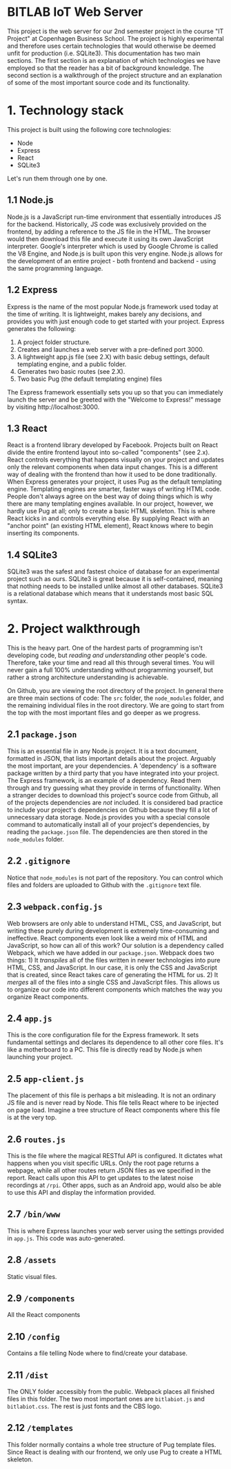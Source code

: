 # BITLAB IoT Web Server

This project is the web server for our 2nd semester project in the course "IT Project" at Copenhagen Business School.
The project is highly experimental and therefore uses certain technologies that would otherwise be deemed unfit for
production (i.e. SQLite3). This documentation has two main sections. The first section is an explanation of which
technologies we have employed so that the reader has a bit of background knowledge. The second section is a walkthrough
of the project structure and an explanation of some of the most important source code and its functionality.

# 1. Technology stack

This project is built using the following core technologies:

* Node
* Express
* React
* SQLite3

Let's run them through one by one.

## 1.1 Node.js

Node.js is a JavaScript run-time environment that essentially introduces JS for the backend. Historically, JS code was
exclusively provided on the frontend, by adding a reference to the JS file in the HTML. The browser would then download
this file and execute it using its own JavaScript interpreter. Google's interpreter which is used by Google Chrome is
called the V8 Engine, and Node.js is built upon this very engine. Node.js allows for the development of an entire
project - both frontend and backend - using the same programming language.

## 1.2 Express

Express is the name of the most popular Node.js framework used today at the time of writing. It is lightweight, makes
barely any decisions, and provides you with just enough code to get started with your project. Express generates the
following:

1. A project folder structure.
2. Creates and launches a web server with a pre-defined port 3000.
3. A lightweight app.js file (see 2.X) with basic debug settings, default templating engine, and a public folder.
4. Generates two basic routes (see 2.X).
5. Two basic Pug (the default templating engine) files

The Express framework essentially sets you up so that you can immediately launch the server and be greeted with the
"Welcome to Express!" message by visiting http://localhost:3000.

## 1.3 React

React is a frontend library developed by Facebook. Projects built on React divide the entire frontend layout into
so-called "components" (see 2.x). React controls everything that happens visually on your project and updates only the
relevant components when data input changes. This is a different way of dealing with the frontend than how it used to
be done traditionally. When Express generates your project, it uses Pug as the default templating engine. Templating
engines are smarter, faster ways of writing HTML code. People don't always agree on the best way of doing things
which is why there are many templating engines available. In our project, however, we hardly use Pug at all; only to
create a basic HTML skeleton. This is where React kicks in and controls everything else. By supplying React with an
"anchor point" (an existing HTML element), React knows where to begin inserting its components.

## 1.4 SQLite3

SQLite3 was the safest and fastest choice of database for an experimental project such as ours. SQLite3 is great because
it is self-contained, meaning that nothing needs to be installed unlike almost all other databases. SQLite3 is a
relational database which means that it understands most basic SQL syntax.

# 2. Project walkthrough

This is the heavy part. One of the hardest parts of programming isn't developing code, but *reading and understanding*
other people's code. Therefore, take your time and read all this through several times. You will never gain a full
100% understanding without programming yourself, but rather a strong architecture understanding is achievable.

On Github, you are viewing the root directory of the project. In general there are three main sections of code: The
`src` folder, the `node_modules` folder, and the remaining individual files in the root directory. We are going to
start from the top with the most important files and go deeper as we progress.

## 2.1 `package.json`

This is an essential file in any Node.js project. It is a text document, formatted in JSON, that lists important
details about the project. Arguably the most important, are your dependencies. A 'dependency' is a software package
written by a third party that you have integrated into your project. The Express framework, is an example of a
dependency. Read them through and try guessing what they provide in terms of functionality. When a stranger decides to
download this project's source code from Github, all of the projects dependencies are *not* included. It is considered
bad practice to include your project's dependencies on Github because they fill a lot of unnecessary data storage.
Node.js provides you with a special console command to automatically install all of your project's dependencies, by
reading the `package.json` file. The dependencies are then stored in the `node_modules` folder.

## 2.2 `.gitignore`

Notice that `node_modules` is not part of the repository. You can control which files and folders are uploaded to
Github with the `.gitignore` text file.

## 2.3 `webpack.config.js`

Web browsers are only able to understand HTML, CSS, and JavaScript, but writing these purely during development is
extremely time-consuming and ineffective. React components even look like a weird mix of HTML and JavaScript, so how
can all of this work? Our solution is a dependency called Webpack, which we have added in our `package.json`. Webpack
does two things: 1) It *transpiles* all of the files written in newer technologies into pure HTML, CSS, and JavaScript.
In our case, it is only the CSS and JavaScript that is created, since React takes care of generating the HTML for us.
2) It *merges* all of the files into a single CSS and JavaScript files. This allows us to organize our code into
different components which matches the way you organize React components.

## 2.4 `app.js`

This is the core configuration file for the Express framework. It sets fundamental settings and declares its
dependence to all other core files. It's like a motherboard to a PC. This file is directly read by Node.js when
launching your project.

## 2.5 `app-client.js`

The placement of this file is perhaps a bit misleading. It is not an ordinary JS file and is never read by Node. This
file tells React where to be injected on page load. Imagine a tree structure of React components where this file is at
the very top.

## 2.6 `routes.js`

This is the file where the magical RESTful API is configured. It dictates what happens when you visit specific URLs.
Only the root page returns a webpage, while all other routes return JSON files as we specified in the report. React
calls upon this API to get updates to the latest noise recordings at `/rpi`. Other apps, such as an Android app, would
also be able to use this API and display the information provided.

## 2.7 `/bin/www`

This is where Express launches your web server using the settings provided in `app.js`. This code was auto-generated.

## 2.8 `/assets`

Static visual files.

## 2.9 `/components`

All the React components

## 2.10 `/config`

Contains a file telling Node where to find/create your database.

## 2.11 `/dist`

The ONLY folder accessibly from the public. Webpack places all finished files in this folder. The two most important
ones are `bitlabiot.js` and `bitlabiot.css`. The rest is just fonts and the CBS logo.

## 2.12 `/templates`

This folder normally contains a whole tree structure of Pug template files. Since React is dealing with our frontend,
we only use Pug to create a HTML skeleton.